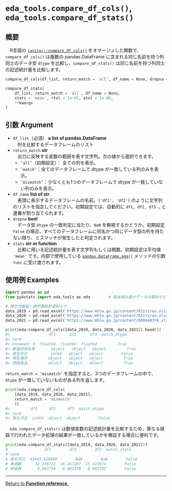 # `eda_tools.compare_df_cols()`, `eda_tools.compare_df_stats()`

## 概要

　R言語の [`janitor::compare_df_cols()`](https://sfirke.github.io/janitor/reference/compare_df_cols.html) をオマージュした関数で、
`compare_df_cols()` は複数の pandas.DataFrame に含まれる同じ名前を持つ列同士のデータ型 `dtype` を比較し、`compare_df_stats()` は同じ名前を持つ列同士の記述統計量を比較します。

```python
compare_df_cols(df_list, return_match = 'all', df_name = None, dropna = False)

compare_df_stats(
    df_list, return_match = 'all', df_name = None,
    stats = 'mean', rtol = 1e-05, atol = 1e-08,
    **kwargs
)
```

## 引数 Argument

- `df_list`（必須） **a list of pandas.DataFrame** <br>
　列を比較するデータフレームのリスト
- `return_match` **str** <br>
　出力に反映する変数の範囲を表す文字列。次の値から選択できます。
    - `’all’`（初期設定）： 全ての列を表示。
    - `’match’`：全てのデータフレームで dtype が一致している列のみを表示。
    - `’mismatch’`：少なくとも1つのデータフレームで dtype が一致していない列のみを表示。
- `df_name` **list of str** <br>
　表頭に表示するデータフレームの名前。`['df1', 'df2']` のように文字列のリストを指定してください。初期設定では、自動的に `df1, df2, df3 …` と連番が割り当てられます。
- `dropna` **bool**<br>
　データ型 `dtype` の一致判定に当たり、`NaN` を無視するかどうか。初期設定 `False` の場合、すべてのデータフレームに同名かつ同じデータ型の列を持たない限り、ミスマッチが発生したと判定されます。
- `stats`  **str or function**<br>
　比較に用いる記述統計量を表す文字列もしくは関数。初期設定は平均値 `'mean'` です。内部で使用している [`pandas.DataFrame.agg()`](https://pandas.pydata.org/docs/reference/api/pandas.DataFrame.agg.html) メソッドの引数 `func` に受け渡されます。

## 使用例 Examples

```python
import pandas as pd
from py4stats import eda_tools as eda        # 基本統計量やデータの要約など

# 厚生労働省：食中毒統計資料より
data_2019 = pd.read_excel('https://www.mhlw.go.jp/content/R1itiran.xlsx', header = 1)
data_2020 = pd.read_excel('https://www.mhlw.go.jp/content/R2itiran.xlsx', header = 1)
data_2021 = pd.read_excel('https://www.mhlw.go.jp/content/000948376.xlsx', header = 1)
```

```python
print(eda.compare_df_cols([data_2019, data_2020, data_2021]).head())
#>                 df1      df2      df3  match_dtype
#> term
#> Unnamed: 0  float64  float64  float64         True
#> 都道府県名等       object   object   object         True
#> 発生月日          int64   object   object        False
#> 発生場所         object   object   object         True
#> 原因食品         object   object   object         True
```
`return_match = 'mismatch'` を指定すると、3つのデータフレームの中で、`dtype` が一致していないものがある列を返します。

```python
print(eda.compare_df_cols(
    [data_2019, data_2020, data_2021], 
    return_match = 'mismatch'
    ))
#>         df1     df2     df3  match_dtype
#> term
#> 発生月日  int64  object  object        False
```

　`eda.compare_df_stats()` は数値変数の記述統計量を比較するため、異なる経路で行われたデータ処理の結果が一致しているかを検証する場合に便利です。

```python
print(eda.compare_df_stats([data_2019, data_2020, data_2021]))
#                df1        df2        df3  match_stats
# term                                                 
# 発生月日  43643.629699        NaN        NaN        False
# 患者数      12.238722  16.457207  15.413074        False
# 死者数       0.003759   0.003378   0.002782        False
```
***
[Return to **Function reference**.](https://github.com/Hirototensho/Py4Stats/blob/main/reference.md)
